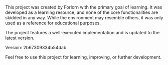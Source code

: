 This project was created by Forlorn with the primary goal of learning. It was developed as a learning resource, and none of the core functionalities are skidded in any way. While the environment may resemble others, it was only used as a reference for educational purposes.

The project features a well-executed implementation and is updated to the latest version.

Version: 2b67309334b54dab

Feel free to use this project for learning, improving, or further development.
